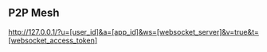## P2P Mesh
http://127.0.0.1/?u=[user_id]&a=[app_id]&ws=[websocket_server]&v=true&t=[websocket_access_token]
